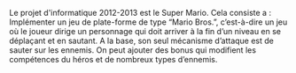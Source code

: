 Le projet d'informatique 2012-2013 est le Super Mario. 
Cela consiste a : Implémenter un jeu de plate-forme de type “Mario Bros.”, c’est-à-dire un jeu où le joueur dirige un
personnage qui doit arriver à la fin d’un niveau en se déplaçant et en sautant. A la base, son seul
mécanisme d’attaque est de sauter sur les ennemis. On peut ajouter des bonus qui modifient les
compétences du héros et de nombreux types d’ennemis.
